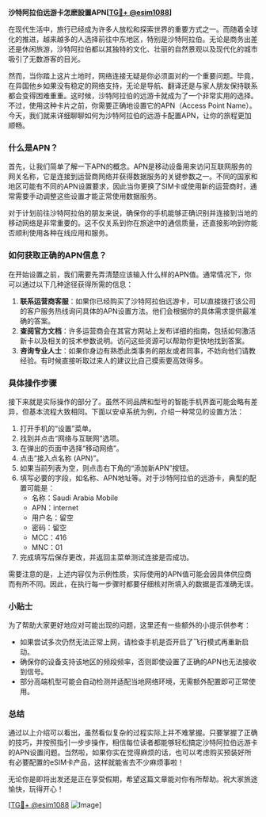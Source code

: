 **沙特阿拉伯远游卡怎麽設置APN[[TG💪+ @esim1088](https://t.me/s/esim1088)]**

在现代生活中，旅行已经成为许多人放松和探索世界的重要方式之一。而随着全球化的推进，越来越多的人选择前往中东地区，特别是沙特阿拉伯。无论是商务出差还是休闲旅游，沙特阿拉伯都以其独特的文化、壮丽的自然景观以及现代化的城市吸引了无数游客的目光。

然而，当你踏上这片土地时，网络连接无疑是你必须面对的一个重要问题。毕竟，在异国他乡如果没有稳定的网络支持，无论是导航、翻译还是与家人朋友保持联系都会变得困难重重。这时候，沙特阿拉伯的远游卡就成为了一个非常实用的选择。不过，使用这种卡片之前，你需要正确地设置它的APN（Access Point Name）。今天，我们就来详细聊聊如何为沙特阿拉伯的远游卡配置APN，让你的旅程更加顺畅。

### 什么是APN？

首先，让我们简单了解一下APN的概念。APN是移动设备用来访问互联网服务的网关名称，它是连接到运营商网络并获得数据服务的关键参数之一。不同的国家和地区可能有不同的APN设置要求，因此当你更换了SIM卡或使用新的运营商时，通常需要手动调整这些设置才能正常使用数据服务。

对于计划前往沙特阿拉伯的朋友来说，确保你的手机能够正确识别并连接到当地的移动网络是非常重要的。这不仅关系到你在旅途中的通信质量，还直接影响到你能否顺利使用各种在线应用和服务。

### 如何获取正确的APN信息？

在开始设置之前，我们需要先弄清楚应该输入什么样的APN值。通常情况下，你可以通过以下几种途径获得所需的信息：

1. **联系运营商客服**：如果你已经购买了沙特阿拉伯远游卡，可以直接拨打该公司的客户服务热线询问具体的APN设置方法。他们会根据你的具体需求提供最准确的答案。
2. **查阅官方文档**：许多运营商会在其官方网站上发布详细的指南，包括如何激活新卡以及相关的技术参数说明。访问这些资源可以帮助你更快地找到答案。
3. **咨询专业人士**：如果你身边有熟悉此类事务的朋友或者同事，不妨向他们请教经验。有时候直接听取过来人的建议比自己摸索要高效得多。

### 具体操作步骤

接下来就是实际操作的部分了。虽然不同品牌和型号的智能手机界面可能会略有差异，但基本流程大致相同。下面以安卓系统为例，介绍一种常见的设置方法：

1. 打开手机的“设置”菜单。
2. 找到并点击“网络与互联网”选项。
3. 在弹出的页面中选择“移动网络”。
4. 点击“接入点名称 (APN)”。
5. 如果当前列表为空，则点击右下角的“添加新APN”按钮。
6. 填写必要的字段，如名称、APN地址等。对于沙特阿拉伯的远游卡，典型的配置可能是：
   - 名称：Saudi Arabia Mobile
   - APN：internet
   - 用户名：留空
   - 密码：留空
   - MCC：416
   - MNC：01
7. 完成填写后保存更改，并返回主菜单测试连接是否成功。

需要注意的是，上述内容仅为示例性质，实际使用的APN值可能会因具体供应商而有所不同。因此，在执行每一步骤时都要仔细核对所填入的数据是否准确无误。

### 小贴士

为了帮助大家更好地应对可能出现的问题，这里还有一些额外的小提示供参考：

- 如果尝试多次仍然无法正常上网，请检查手机是否开启了飞行模式再重新启动。
- 确保你的设备支持该地区的频段频率，否则即使设置了正确的APN也无法接收到信号。
- 部分高端机型可能会自动检测并适配当地网络环境，无需额外配置即可正常使用。

### 总结

通过以上介绍可以看出，虽然看似复杂的过程实际上并不难掌握。只要掌握了正确的技巧，并按照指引一步步操作，相信每位读者都能够轻松搞定沙特阿拉伯远游卡的APN设置问题。当然啦，如果你实在觉得麻烦的话，也可以考虑购买预装好所有必要配置的eSIM卡产品，这样就能省去不少麻烦事啦！

无论你是即将出发还是正在享受假期，希望这篇文章能对你有所帮助。祝大家旅途愉快，玩得开心！

[[TG💪+ @esim1088](https://t.me/s/esim1088) ![Image](https://i.postimg.cc/4NQfJmqS/Snipaste-2025-05-13-00-14-12.png)]